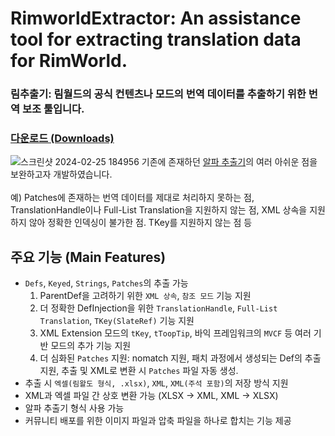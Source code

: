 # RimworldExtractor: An assistance tool for extracting translation data for RimWorld.
### 림추출기: 림월드의 공식 컨텐츠나 모드의 번역 데이터를 추출하기 위한 번역 보조 툴입니다.

### [다운로드 (Downloads)](https://github.com/csh1668/RimworldExtractor/releases)

![스크린샷 2024-02-25 184956](https://github.com/csh1668/RimworldExtractor/assets/18442452/75e36e73-3cc7-425d-9755-36c399f6ee34)
기존에 존재하던 [알파 추출기](https://github.com/Han-ju/AlphaExtractor)의 여러 아쉬운 점을 보완하고자 개발하였습니다. \
\
예) Patches에 존재하는 번역 데이터를 제대로 처리하지 못하는 점, TranslationHandle이나 Full-List Translation을 지원하지 않는 점, XML 상속을 지원하지 않아 정확한 인덱싱이 불가한 점. TKey를 지원하지 않는 점 등

## 주요 기능 (Main Features)

- `Defs`, `Keyed`, `Strings`, `Patches`의 추출 가능
  1. ParentDef을 고려하기 위한 `XML 상속`, `참조 모드` 기능 지원
  2. 더 정확한 DefInjection을 위한 `TranslationHandle`, `Full-List Translation`, `TKey(SlateRef)` 기능 지원
  3. XML Extension 모드의 `tKey`, `tToopTip`, 바익 프레임워크의 `MVCF` 등 여러 기반 모드의 추가 기능 지원
  4. 더 심화된 `Patches` 지원: nomatch 지원, 패치 과정에서 생성되는 Def의 추출 지원, 추출 및 XML로 변환 시 `Patches` 파일 자동 생성.
- 추출 시 `엑셀(림왈도 형식, .xlsx)`, `XML`, `XML(주석 포함)`의 저장 방식 지원
- XML과 엑셀 파일 간 상호 변환 가능 (XLSX -> XML, XML -> XLSX)
- 알파 추출기 형식 사용 가능
- 커뮤니티 배포를 위한 이미지 파일과 압축 파일을 하나로 합치는 기능 제공